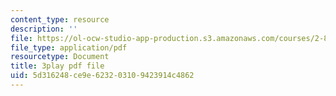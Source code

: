 ```yaml
---
content_type: resource
description: ''
file: https://ol-ocw-studio-app-production.s3.amazonaws.com/courses/2-830j-control-of-manufacturing-processes-sma-6303-spring-2008/5d316248ce9e623203109423914c4862_vHxLQwZtAD8.pdf
file_type: application/pdf
resourcetype: Document
title: 3play pdf file
uid: 5d316248-ce9e-6232-0310-9423914c4862
---
```

